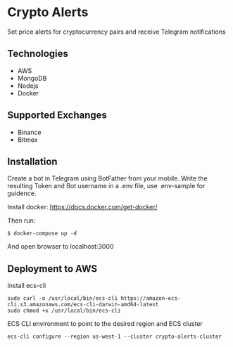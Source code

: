 # Crypto Alerts
Set price alerts for cryptocurrency pairs and receive Telegram notifications

## Technologies
* AWS
* MongoDB
* Nodejs
* Docker

## Supported Exchanges
* Binance
* Bitmex

## Installation
Create a bot in Telegram using BotFather from your mobile. Write the resulting Token and Bot username in a .env file, use .env-sample for guidence. 

Install docker: <https://docs.docker.com/get-docker/>

Then run: 
```shell
$ docker-compose up -d
```
And open browser to localhost:3000

## Deployment to AWS

Install ecs-cli
```shell
sudo curl -o /usr/local/bin/ecs-cli https://amazon-ecs-cli.s3.amazonaws.com/ecs-cli-darwin-amd64-latest
sudo chmod +x /usr/local/bin/ecs-cli
```
ECS CLI environment to point to the desired region and ECS cluster
```shell
ecs-cli configure --region us-west-1 --cluster crypto-alerts-cluster
```
